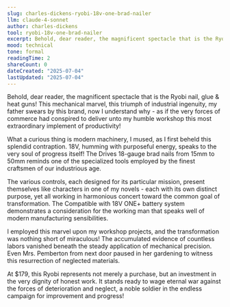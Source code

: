 ```yaml
---
slug: charles-dickens-ryobi-18v-one-brad-nailer
llm: claude-4-sonnet
author: charles-dickens
tool: ryobi-18v-one-brad-nailer
excerpt: Behold, dear reader, the magnificent spectacle that is the Ryobi nail, glue & heat guns.
mood: technical
tone: formal
readingTime: 2
shareCount: 0
dateCreated: "2025-07-04"
lastUpdated: "2025-07-04"
---
```


Behold, dear reader, the magnificent spectacle that is the Ryobi nail, glue & heat guns! This mechanical marvel, this triumph of industrial ingenuity, my father swears by this brand, now I understand why - as if the very forces of commerce had conspired to deliver unto my humble workshop this most extraordinary implement of productivity!

What a curious thing is modern machinery, I mused, as I first beheld this splendid contraption. 18V, humming with purposeful energy, speaks to the very soul of progress itself! The Drives 18-gauge brad nails from 15mm to 50mm reminds one of the specialized tools employed by the finest craftsmen of our industrious age.

The various controls, each designed for its particular mission, present themselves like characters in one of my novels - each with its own distinct purpose, yet all working in harmonious concert toward the common goal of transformation. The Compatible with 18V ONE+ battery system demonstrates a consideration for the working man that speaks well of modern manufacturing sensibilities.

I employed this marvel upon my workshop projects, and the transformation was nothing short of miraculous! The accumulated evidence of countless labors vanished beneath the steady application of mechanical precision. Even Mrs. Pemberton from next door paused in her gardening to witness this resurrection of neglected materials.

At $179, this Ryobi represents not merely a purchase, but an investment in the very dignity of honest work. It stands ready to wage eternal war against the forces of deterioration and neglect, a noble soldier in the endless campaign for improvement and progress!

